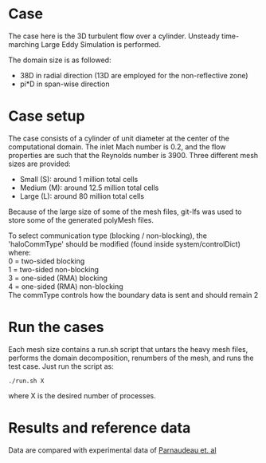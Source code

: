 # Case

The case here is the 3D turbulent flow over a cylinder. Unsteady time-marching Large Eddy Simulation is performed.

The domain size is as followed:
  - 38D in radial direction (13D are employed for the non-reflective zone)
  - pi*D in span-wise direction
  
# Case setup

The case consists of a cylinder of unit diameter at the center of the computational domain. The inlet Mach number is 0.2, and the flow properties are such that the Reynolds number is 3900. Three different mesh sizes are provided:
  - Small (S): around 1 million total cells
  - Medium (M): around 12.5 million total cells
  - Large (L): around 80 million total cells  
  
Because of the large size of some of the mesh files, git-lfs was used to store some of the generated polyMesh files.
  
To select communication type (blocking / non-blocking), the 'haloCommType' should be modified (found inside system/controlDict) where:  
0 = two-sided blocking  
1 = two-sided non-blocking  
3 = one-sided (RMA) blocking  
4 = one-sided (RMA) non-blocking  
The commType controls how the boundary data is sent and should remain 2

# Run the cases

Each mesh size contains a run.sh script that untars the heavy mesh files, performs the domain decomposition, renumbers of the mesh, and runs the test case. Just run the script as:
```
./run.sh X
```
where X is the desired number of processes.

# Results and reference data

Data are compared with experimental data of [Parnaudeau et. al](https://aip.scitation.org/doi/abs/10.1063/1.2957018)
